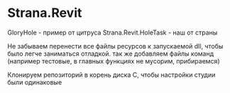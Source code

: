# Strana.Revit
GloryHole - пример от цитруса
Strana.Revit.HoleTask - наш от страны

Не забываем перенести все файлы ресурсов к запускаемой dll, чтобы было легче заниматься отладкой.
так же добавляем файлы команд (например тестовые, в главных функциях не мусорим, прибираемся) 

Клонируем репозиторий в корень диска  C, чтобы настройки студии были одинаковые
